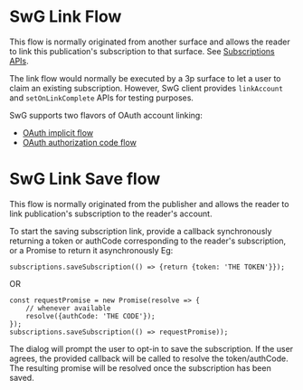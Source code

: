 <!---
Copyright 2018 The Subscribe with Google Authors. All Rights Reserved.

Licensed under the Apache License, Version 2.0 (the "License");
you may not use this file except in compliance with the License.
You may obtain a copy of the License at

     http://www.apache.org/licenses/LICENSE-2.0

Unless required by applicable law or agreed to in writing, software
distributed under the License is distributed on an "AS-IS" BASIS,
WITHOUT WARRANTIES OR CONDITIONS OF ANY KIND, either express or implied.
See the License for the specific language governing permissions and
limitations under the License.
-->

# SwG Link Flow

This flow is normally originated from another surface and allows the reader to link this publication's subscription to that surface. See [Subscriptions APIs](./core-apis.md).

The link flow would normally be executed by a 3p surface to let a user to claim an existing subscription. However, SwG client provides `linkAccount` and `setOnLinkComplete` APIs for testing purposes.

SwG supports two flavors of OAuth account linking:
 - [OAuth implicit flow](https://developers.google.com/actions/identity/oauth2-implicit-flow)
 - [OAuth authorization code flow](https://developers.google.com/actions/identity/oauth2-code-flow)

# SwG Link Save flow

This flow is normally originated from the publisher and allows the reader to link publication's subscription to the reader's account.

To start the saving subscription link, provide a callback synchronously returning a token or authCode corresponding to the reader's
subscription, or a Promise to return it asynchronously Eg:

```
subscriptions.saveSubscription(() => {return {token: 'THE TOKEN'}});
```
OR

```
const requestPromise = new Promise(resolve => {
    // whenever available
    resolve({authCode: 'THE CODE'});
});
subscriptions.saveSubscription(() => requestPromise));
```

The dialog will prompt the user to opt-in to save the subscription. If the user agrees, the provided callback will be called to resolve the token/authCode. The resulting promise will be resolved once the subscription has been saved.
